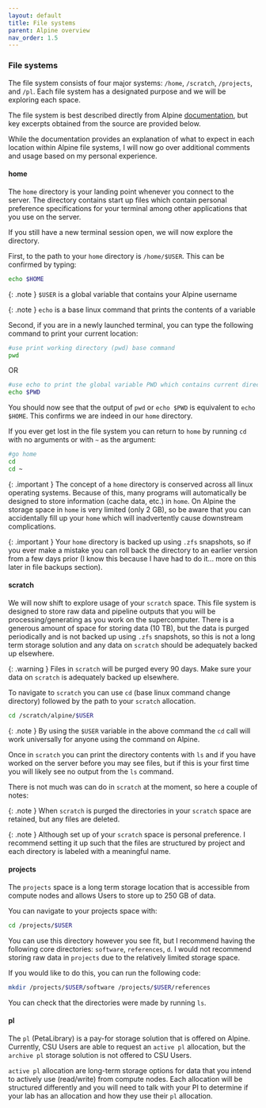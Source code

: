 ```yaml
---
layout: default
title: File systems
parent: Alpine overview
nav_order: 1.5
---
```


### File systems

The file system consists of four major systems: `/home`, `/scratch`, `/projects`, and `/pl`. Each file system has a designated purpose and we will be exploring each space.

The file system is best described directly from Alpine [documentation](), but key excerpts obtained from the source are provided below.


While the documentation provides an explanation of what to expect in each location within Alpine file systems, I will now go over additional comments and usage based on my personal experience.

#### home
The `home` directory is your landing point whenever you connect to the server. The directory contains start up files which contain personal preference specifications for your terminal among other applications that you use on the server. 

If you still have a new terminal session open, we will now explore the directory.  

First, to the path to your `home` directory is `/home/$USER`. This can be confirmed by typing:
```sh
echo $HOME
``` 

{: .note }
`$USER` is a global variable that contains your Alpine username

{: .note }
`echo` is a base linux command that prints the contents of a variable

Second, if you are in a newly launched terminal, you can type the following command to print your current location:
```sh
#use print working directory (pwd) base command
pwd
```

OR

```sh
#use echo to print the global variable PWD which contains current directory path
echo $PWD
```

You should now see that the output of `pwd` or `echo $PWD` is equivalent to `echo $HOME`. This confirms we are indeed in our `home` directory.

If you ever get lost in the file system you can return to `home` by running `cd` with no arguments or with `~` as the argument:
```sh
#go home
cd
cd ~
```

{: .important }
The concept of a `home` directory is conserved across all linux operating systems. Because of this, many programs will automatically be designed to store information (cache data, etc.) in `home`. On Alpine the storage space in `home` is very limited (only 2 GB), so be aware that you can accidentally fill up your `home` which will inadvertently cause downstream complications.

{: .important }
Your `home` directory is backed up using `.zfs` snapshots, so if you ever make a mistake you can roll back the directory to an earlier version from a few days prior (I know this because I have had to do it... more on this later in file backups section).

#### scratch
We will now shift to explore usage of your `scratch` space. This file system is designed to store raw data and pipeline outputs that you will be processing/generating as you work on the supercomputer. There is a generous amount of space for storing data (10 TB), but the data is purged periodically and is not backed up using `.zfs` snapshots, so this is not a long term storage solution and any data on `scratch` should be adequately backed up elsewhere.

{: .warning }
Files in `scratch` will be purged every 90 days. Make sure your data on `scratch` is adequately backed up elsewhere.

To navigate to `scratch` you can use `cd` (base linux command change directory) followed by the path to your `scratch` allocation.
```sh
cd /scratch/alpine/$USER
```

{: .note }
By using the `$USER` variable in the above command the `cd` call will work universally for anyone using the command on Alpine.


Once in `scratch` you can print the directory contents with `ls` and if you have worked on the server before you may see files, but if this is your first time you will likely see no output from the `ls` command.

There is not much was can do in `scratch` at the moment, so here a couple of notes:

{: .note }
When `scratch` is purged the directories in your `scratch` space are retained, but any files are deleted. 

{: .note }
Although set up of your `scratch` space is personal preference. I recommend setting it up such that the files are structured by project and each directory is labeled with a meaningful name. 

#### projects
The `projects` space is a long term storage location that is accessible from compute nodes and allows Users to store up to 250 GB of data.

You can navigate to your projects space with:
```sh
cd /projects/$USER
```

You can use this directory however you see fit, but I recommend having the following core directories: `software`, `references`, `d`. I would not recommend storing raw data in `projects` due to the relatively limited storage space.

If you would like to do this, you can run the following code:
```sh
mkdir /projects/$USER/software /projects/$USER/references
```

You can check that the directories were made by running `ls`.

#### pl
The `pl` (PetaLibrary) is a pay-for storage solution that is offered on Alpine. Currently, CSU Users are able to request an `active pl` allocation, but the `archive pl` storage solution is not offered to CSU Users.

`active pl` allocation are long-term storage options for data that you intend to actively use (read/write) from compute nodes. Each allocation will be structured differently and you will need to talk with your PI to determine if your lab has an allocation and how they use their `pl` allocation.